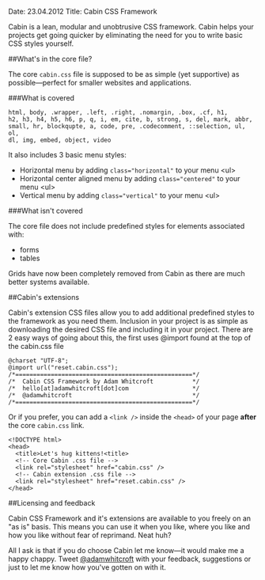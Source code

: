 Date: 23.04.2012
Title: Cabin CSS Framework

Cabin is a lean, modular and unobtrusive CSS framework. Cabin helps your projects get going quicker by eliminating the need for you to write basic CSS styles yourself.

##What's in the core file?

The core <code>cabin.css</code> file is supposed to be as simple (yet supportive) as possible—perfect for smaller websites and applications. 

###What is covered

<code>html, body, .wrapper, .left, .right, .nomargin, .box, .cf, h1, h2, h3, h4, h5, h6, p, q, i, em, cite, b, strong, s, del, mark, abbr, small, hr, blockqupte, a, code, pre, .codecomment, ::selection, ul, ol, dl, img, embed, object, video</code>

It also includes 3 basic menu styles:
<ul>
<li>Horizontal menu by adding <code>class="horizontal"</code> to your menu &lt;ul&gt;</li>
<li>Horizontal center aligned menu by adding <code>class="centered"</code> to your menu &lt;ul&gt;</li>
<li>Vertical menu by adding <code>class="vertical"</code> to your menu &lt;ul&gt;</li>
</ul>

###What isn't covered

The core file does not include predefined styles for elements associated with:

<ul>
<li>forms</li>
<li>tables</li>
</ul>

Grids have now been completely removed from Cabin as there are much better systems available.

##Cabin's extensions

Cabin's extension CSS files allow you to add additional predefined styles to the framework as you need them. Inclusion in your project is as simple as downloading the desired CSS file and including it in your project. There are 2 easy ways of going about this, the first uses @import found at the top of the cabin.css file

<pre><code>@charset "UTF-8";
@import url("reset.cabin.css");
/*==================================================*/
/*  Cabin CSS Framework by Adam Whitcroft           */
/*  hello[at]adamwhitcroft[dot]com                  */
/*  @adamwhitcroft                                  */
/*==================================================*/
</code></pre>

Or if you prefer, you can add a <code>&lt;link /&gt;</code> inside the <code>&lt;head&gt;</code> of your page <strong>after</strong> the core <code>cabin.css</code> link.

<pre><code>&lt;!DOCTYPE html&gt;
&lt;head&gt;
  &lt;title&gt;Let's hug kittens!&lt;title&gt;
  <span class="codecomment">&lt;!-- Core Cabin .css file --&gt;</span>
  &lt;link rel="stylesheet" href="cabin.css" /&gt;
  <span class="codecomment">&lt;!-- Cabin extension .css file --&gt;</span>
  &lt;link rel="stylesheet" href="reset.cabin.css" /&gt;
&lt;/head&gt;
</code></pre>

##Licensing and feedback

Cabin CSS Framework and it's extensions are available to you freely on an "as is" basis. This means you can use it when you like, where you like and how you like without fear of reprimand. Neat huh?

All I ask is that if you do choose Cabin let me know—it would make me a happy chappy. Tweet [@adamwhitcroft](http://www.twitter.com/adamwhitcroft) with your feedback, suggestions or just to let me know how you've gotten on with it.
